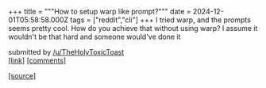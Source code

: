 +++
title = """How to setup warp like prompt?"""
date = 2024-12-01T05:58:58.000Z
tags = ["reddit","cli"]
+++
I tried warp, and the prompts seems pretty cool. How do you achieve that without using warp? I assume it wouldn't be that hard and someone would've done it

submitted by [/u/TheHolyToxicToast](https://www.reddit.com/user/TheHolyToxicToast)  
[\[link\]](https://www.reddit.com/r/commandline/comments/1h3wojg/how_to_setup_warp_like_prompt/) [\[comments\]](https://www.reddit.com/r/commandline/comments/1h3wojg/how_to_setup_warp_like_prompt/)

[[source]](https://www.reddit.com/r/commandline/comments/1h3wojg/how_to_setup_warp_like_prompt/)
